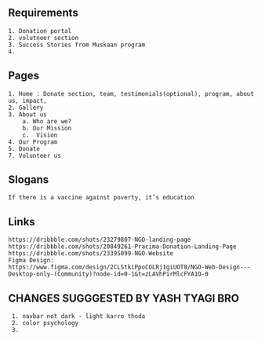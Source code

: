 ## Requirements

    1. Donation portal
    2. volutneer section
    3. Success Stories from Muskaan program
    4.

## Pages

    1. Home : Donate section, team, testimonials(optional), program, about us, impact,
    2. Gallery
    3. About us
        a. Who are we?
        b. Our Mission
        c.  Vision
    4. Our Program
    5. Donate
    7. Volunteer us

## Slogans

    If there is a vaccine against poverty, it’s education

## Links

    https://dribbble.com/shots/23279807-NGO-landing-page
    https://dribbble.com/shots/20849261-Pracima-Donation-Landing-Page
    https://dribbble.com/shots/23395099-NGO-Website
    Figma Design:  https://www.figma.com/design/2CLStkiPpoCOLRj1giUOT8/NGO-Web-Design---Desktop-only-(Community)?node-id=0-1&t=zLAVhPirMlcFYA1O-0

## CHANGES SUGGGESTED BY YASH TYAGI BRO

     1. navbar not dark - light karro thoda
     2. color psychology
     3.

